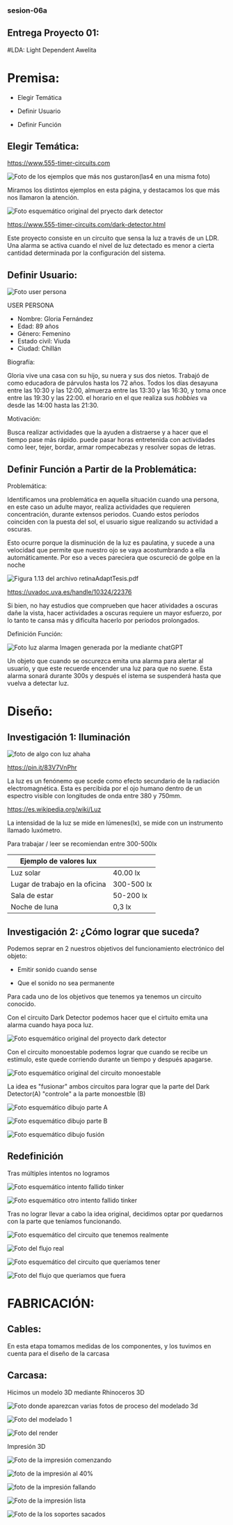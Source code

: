 ### sesion-06a

## Entrega Proyecto 01: 

#LDA: Light Dependent Awelita

# Premisa:

- Elegir Temática

- Definir Usuario
 
- Definir Función

## Elegir Temática: 

<https://www.555-timer-circuits.com>

![Foto de los ejemplos que más nos gustaron(las4 en una misma foto)](tme-p1-circuitos.png)

Miramos los distintos ejemplos en esta página, y destacamos los que más nos llamaron la atención.


![Foto esquemático original del pryecto dark detector](tme-p1-esquemaDark1.png)

<https://www.555-timer-circuits.com/dark-detector.html>

 Este proyecto consiste en un circuito que sensa la luz a través de un LDR. Una alarma se activa cuando el nivel de luz detectado es menor a cierta cantidad determinada por la configuración del sistema.

## Definir Usuario:

![Foto user persona](tme-p1-user.png)

USER PERSONA


- Nombre: Gloria Fernández 
- Edad: 89 años
- Género: Femenino
- Estado civil: Viuda
- Ciudad: Chillán

Biografía: 

Gloria vive una casa con su hijo, su nuera y sus dos nietos. Trabajó de como educadora de párvulos hasta los 72 años. Todos los días desayuna entre las 10:30 y las 12:00, almuerza entre las 13:30 y las 16:30, y toma once entre las 19:30 y las 22:00. el horario en el que realiza sus *hobbies* va desde las 14:00 hasta las 21:30.

Motivación:

Busca realizar actividades que la ayuden a distraerse y a hacer que el tiempo pase más rápido. puede pasar horas entretenida con actividades como leer, tejer, bordar, armar rompecabezas y resolver sopas de letras.

## Definir Función a Partir de la Problemática: 

Problemática: 

Identificamos una problemática en aquella situación cuando una persona, en este caso un adulte mayor, realiza actividades que requieren concentración, durante extensos periodos. Cuando estos períodos coinciden con la puesta del sol, el usuario sigue realizando su actividad a oscuras.

Esto ocurre porque la disminución de la luz es paulatina, y sucede a una velocidad que permite que nuestro ojo se vaya acostumbrando a ella automáticamente. Por eso a veces pareciera que oscureció de golpe en la noche 

![Figura 1.13 del archivo retinaAdaptTesis.pdf](tme-p1-grafico.png)

<https://uvadoc.uva.es/handle/10324/22376>

Si bien, no hay estudios que comprueben que hacer atividades a oscuras dañe la vista, hacer actividades a oscuras requiere un mayor esfuerzo, por lo tanto te cansa más y dificulta hacerlo por períodos prolongados.

Definición Función: 

![Foto luz alarma](tme-p1-alarmaNoche.jpeg)
Imagen generada por Ia mediante chatGPT

Un objeto que cuando se oscurezca emita una alarma para alertar al usuario, y que este recuerde encender una luz para que no suene. Esta alarma sonará durante 300s y después el istema se suspenderá hasta que vuelva a detectar luz.

# Diseño: 

## Investigación 1: Iluminación

![foto de algo con luz ahaha](tme-1p-fotoLuz.jpeg)

<https://pin.it/83V7VnPhr>

La luz es un fenónemo que scede como efecto secundario de la radiación electromagnética. Esta es percibida por el ojo humano dentro de un espectro visible con longitudes de onda entre 380 y 750mm.

<https://es.wikipedia.org/wiki/Luz>

La intensidad de la luz se mide en lúmenes(lx), se mide con un instrumento llamado luxómetro.

Para trabajar / leer se recomiendan entre 300-500lx

| Ejemplo de valores lux         |            |
|--------------------------------|------------|
| Luz solar                      | 40.00 lx   |
| Lugar de trabajo en la oficina | 300-500 lx |
| Sala de estar                  | 50-200 lx  |
| Noche de luna                  | 0,3 lx     |
  
## Investigación 2: ¿Cómo lograr que suceda?

Podemos seprar en 2 nuestros objetivos del funcionamiento electrónico del objeto:

- Emitir sonido cuando sense

- Que el sonido no sea permanente

Para cada uno de los objetivos que tenemos ya tenemos un circuito conocido.

Con el circuito  Dark Detector podemos hacer que el cirtuito emita una alarma cuando haya poca luz.

![Foto esquemático original del proyecto dark detector](tme-p1-esquemaDark1.png)

Con el circuito monoestable podemos lograr que cuando se recibe un estímulo, este quede corriendo durante un tiempo y después apagarse.

![Foto esquemático original del circuito monoestable](tme-p1-esquemaMonoestable.png)

La idea es "fusionar" ambos circuitos para lograr que la parte del Dark Detector(A) "controle" a la parte monoestble (B)

![Foto esquemático dibujo parte A](tme-p1-esquemaFusionA.jpeg)

![Foto esquemático dibujo parte B](tme-p1-esquemaFusionB.jpeg)

![Foto esquemático dibujo fusión](tme-p1-esquemaFusion.jpeg)

## Redefinición

Tras múltiples intentos no logramos

![Foto esquemático intento fallido tinker](tme-p1-tinkerTry1.png)

![Foto esquemático otro intento fallido tinker](tme-p1-tinkerTry2.png)

Tras no lograr llevar a cabo la idea original, decidimos optar por quedarnos con la parte que teníamos funcionando.

![Foto esquemático del circuito que tenemos realmente](tme-p1-esquemaLdaReal.png)

![Foto del flujo real](tme-p1-flujoReal.png)

![Foto esquemático del circuito que queríamos tener](tme-p1-esquemaLdaIdeal.png)

![Foto del flujo que queriamos que fuera](tme-p1-flujoIdeal.png)

# FABRICACIÓN: 

## Cables:

En esta etapa tomamos medidas de los componentes, y los tuvimos en cuenta para el diseño de la carcasa

## Carcasa: 

Hicimos un modelo 3D mediante Rhinoceros 3D

![Foto donde aparezcan varias fotos de proceso del modelado 3d](tme-p1-modeladoProceso.png)

![Foto del modelado 1](tme-p1-modelado.png)

![Foto del render](tme-p1-render.png)

Impresión 3D

![Foto de la impresión comenzando](tme-p1-imp1.png)


![foto de la impresión al 40%](tme-p1-imp2.png)

![foto de la impresión fallando](tme-p1-imp3.png)

![Foto de la impresión lista](tme-p1-imp4.png)

![Foto de la los soportes sacados](tme-p1-imp5.png)
